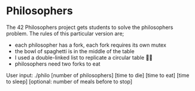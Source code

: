 # Philosophers
The 42 Philosophers project gets students to solve the philosophers problem. The rules of this particular version are;
- each philosopher has a fork, each fork requires its own mutex
- the bowl of spaghetti is in the middle of the table
- I used a double-linked list to replicate a circular table 👩‍🔧
- philosophers need two forks to eat

User input: ./philo [number of philosophers] [time to die] [time to eat] [time to sleep] [optional: number of meals before to stop]
